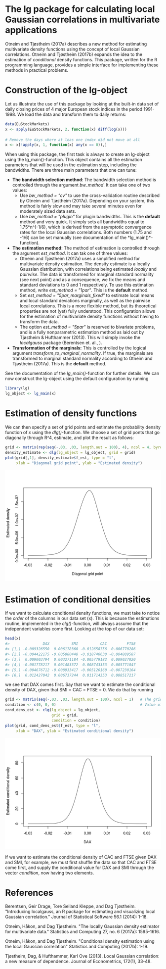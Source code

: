 
<!-- README.md is generated from README.Rmd. Please edit that file -->
The lg package for calculating local Gaussian correlations in multivariate applications
=======================================================================================

Otneim and Tjøstheim (2017a) describes a new method for estimating multivariate density functions using the concept of local Gaussian correlations. Otneim and Tjøstheim (2017b) expands the idea to the estimation of *conditional* density functions. This package, written for the R programming language, provides a simple interface for implementing these methods in practical problems.

Construction of the lg-object
=============================

Let us illustrate the use of this package by looking at the built-in data set of daily closing prices of 4 major European stock indices in the period 1991-1998. We load the data and transform them to daily returns:

``` r
data(EuStockMarkets)
x <- apply(EuStockMarkets, 2, function(x) diff(log(x)))

# Remove the days where at leas one index did not move at all
x <- x[!apply(x, 1, function(x) any(x == 0)),]
```

When using this package, the first task is always to create an lg-object using the lg\_main()-function. This object contains all the estimation parameters that will be used in the estimation step, including the bandwidths. There are three main parameters that one can tune:

-   **The bandwidth selection method**: The bandwidth selection method is controlled through the argument *bw\_method*. It can take one of two values:
    -   Use *bw\_method = "cv"* to use the cross-validation routine described by Otneim and Tjøstheim (2017a). Depending on your system, this method is fairly slow and may take several minutes even for moderately sized data sets.
    -   Use *bw\_method = "plugin"* for plugin bandwidths. This is the **default** method and very quick. It simply sets all bandwidths equal to 1.75*n^(-1/6), which is derived from the asymptotic convergence rates for the local Gaussian correlations. Both numbers (1.75 and -1/6) can be set manually (see documentation of the *lg\_main()\*-function).
-   **The estimation method:** The method of estimation is controlled through the argument *est\_method*. It can tak one of three values:
    -   Otneim and Tjøstheim (2017a) uses a simplified method for multivariate density estimation. The density estimate is a locally Gaussian distribution, with correlations being estimated *locally* and *pairwise*. The data is transformed for marginal standard normality (see next point) and as a consequence, we fix the means and standard deviations to 0 and 1 respectively. To use this estimation method, write *est\_method = "1par"*. This is the **default** method.
    -   Set *est\_method = "5par\_marginals\_fixed"* to estimate local means and local standard deviations marginally, as well as the pairwise local correlations. This is a more flexible method, but its theoretical properties are not (yet) fully understood. This configuration allows for the estimation of multivariate density functions without having to transform the data.
    -   The option *est\_method = "5par"* is reserved to bivariate problems, and is a fully nonparametric estimation method as laid out by Tjøstheim & Hufthammer (2013). This will simply invoke the *localgauss* package (Berentsen et. al., ).
-   **Transformation of the marginals:** This is controlled by the logical argument *transform\_to\_marginal\_normality*. If true, the marginals are transformed to marginal standard normality according to Otneim and Tjøstheim (2017a). This is the **default** method.

See the documentation of the *lg\_main()*-function for further details. We can now construct the lg-object using the default configuration by running

``` r
library(lg)
lg_object <- lg_main(x)
```

Estimation of density functions
===============================

We can then specify a set of grid points and estimate the probability density function of *x* using the *dlg()*-function. We choose a set of grid ponts that go diagonally through R^4, estimate, and plot the result as follows:

``` r
grid <- matrix(rep(seq(-.03, .03, length.out = 100), 4), ncol = 4, byrow = FALSE)
density_estimate <- dlg(lg_object = lg_object, grid = grid)
plot(grid[,1], density_estimate$f_est, type = "l",
     xlab = "Diagonal grid point", ylab = "Estimated density")
```

![](README-estimate-density-1.png)

Estimation of conditional densities
===================================

If we want to calculate conditional density functions, we must take to notice the *order* of the columns in our data set (x). This is because the estimations routine, implemented in the *clg()*-function, will always assume that the independent variables come first. Looking at the top of our data set:

``` r
head(x)
#>               DAX          SMI          CAC         FTSE
#> [1,] -0.009326550  0.006178360 -0.012658756  0.006770286
#> [2,] -0.004422175 -0.005880448 -0.018740638 -0.004889587
#> [3,]  0.009003794  0.003271184 -0.005779182  0.009027020
#> [4,] -0.001778217  0.001483372  0.008743353  0.005771847
#> [5,] -0.004676712 -0.008933417 -0.005120160 -0.007230164
#> [6,]  0.012427042  0.006737244  0.011714353  0.008517217
```

we see that DAX comes first. Say that we want to estimate the conditional density of DAX, given that SMI = CAC = FTSE = 0. We do that by running

``` r
grid <- matrix(seq(-.03, .03, length.out = 100), ncol = 1)   # The grid must be a matrix
condition <- c(0, 0, 0)                                      # Value of dependent variables
cond_dens_est <- clg(lg_object = lg_object, 
                     grid = grid,
                     condition = condition)
plot(grid, cond_dens_est$f_est, type = "l",
     xlab = "DAX", ylab = "Estimated conditional density")
```

![](README-conditional-1.png)

If we want to estimate the conditional density of CAC and FTSE given DAX and SMI, for example, we must first shuffle the data so that CAC and FTSE come first, and supply the conditional value for DAX and SMI through the vector *condition*, now having two elements.

References
==========

Berentsen, Geir Drage, Tore Selland Kleppe, and Dag Tjøstheim. "Introducing localgauss, an R package for estimating and visualizing local Gaussian correlation." Journal of Statistical Software 56.1 (2014): 1-18.

Otneim, Håkon, and Dag Tjøstheim. "The locally Gaussian density estimator for multivariate data." Statistics and Computing 27, no. 6 (2017a): 1595-1616.

Otneim, Håkon, and Dag Tjøstheim. "Conditional density estimation using the local Gaussian correlation" Statistics and Computing (2017b): 1-19.

Tjøstheim, Dag, & Hufthammer, Karl Ove (2013). Local Gaussian correlation: a new measure of dependence. Journal of Econometrics, 172(1), 33-48.

